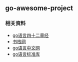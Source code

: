 ## go-awesome-project

### 相关资料
- [go语言四十二章经](https://wizardforcel.gitbooks.io/go42/content/content/42_18_struct.html)
- [书栈网](https://www.bookstack.cn/explore?cid=10&tab=popular)
- [go语言中文网](https://studygolang.com/books)
- [go语言标准库](https://pkg.go.dev/std)

